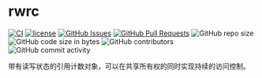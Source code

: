 # rwrc

[![CI](https://github.com/YdrMaster/rwrc/actions/workflows/build.yml/badge.svg?branch=main)](https://github.com/YdrMaster/rwrc/actions)
[![license](https://img.shields.io/github/license/YdrMaster/rwrc)](https://mit-license.org/)
[![GitHub Issues](https://img.shields.io/github/issues/YdrMaster/rwrc)](https://github.com/YdrMaster/rwrc/issues)
[![GitHub Pull Requests](https://img.shields.io/github/issues-pr/YdrMaster/rwrc)](https://github.com/YdrMaster/rwrc/pulls)
![GitHub repo size](https://img.shields.io/github/repo-size/YdrMaster/rwrc)
![GitHub code size in bytes](https://img.shields.io/github/languages/code-size/YdrMaster/rwrc)
![GitHub contributors](https://img.shields.io/github/contributors/YdrMaster/rwrc)
![GitHub commit activity](https://img.shields.io/github/commit-activity/m/YdrMaster/rwrc)

带有读写状态的引用计数对象，可以在共享所有权的同时实现持续的访问控制。
